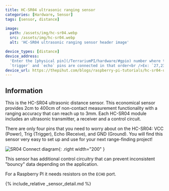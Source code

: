 ```yaml
---
title: HC-SR04 ultrasonic ranging sensor
categories: [Hardware, Sensor]
tags: [sensor, distance]

image:
  path: /assets/img/hc-sr04.webp
  src: /assets/img/hc-sr04.webp
  alt: 'HC-SR04 ultrasonic ranging sensor header image'

device_types: [distance]
device_address:
  'Enter the [physical pin](/TerrariumPI/hardware/#gpio) number where the
  `trigger` and `echo` pins are connected in that order<br />Ex: `27,23`'
device_url: https://thepihut.com/blogs/raspberry-pi-tutorials/hc-sr04-ultrasonic-range-sensor-on-the-raspberry-pi
---
```


## Information

This is the HC-SR04 ultrasonic distance sensor. This economical sensor provides
2cm to 400cm of non-contact measurement functionality with a ranging accuracy
that can reach up to 3mm. Each HC-SR04 module includes an ultrasonic
transmitter, a receiver and a control circuit.

There are only four pins that you need to worry about on the HC-SR04: VCC
(Power), Trig (Trigger), Echo (Receive), and GND (Ground). You will find this
sensor very easy to set up and use for your next range-finding project!

![SR04 Connect diagram](/assets/img/SR04-connect.webp){: .right width="200" }

This sensor has additional control circuitry that can prevent inconsistent
"bouncy" data depending on the application.

For a Raspberry PI it needs resistors on the `ECHO` port.

{% include_relative _sensor_detail.md %}
